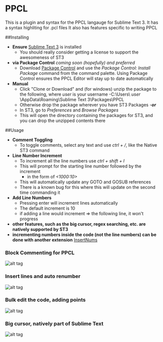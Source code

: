# PPCL

This is a plugin and syntax for the PPCL langauge for Sublime Text 3.
It has a syntax highliting for .pcl files
It also has features specific to writing PPCL 

##Installing
- **Ensure** [Sublime Text 3](https://www.sublimetext.com/3) is installed
	- You should really consider getting a license to support the awesomeness of ST3
- **via Package Control** *coming soon (hopefully) and preferred*
	- Download [Package Control](https://packagecontrol.io/) and use the *Package Control: Install Package* command from the command palette. Using Package Control ensures the PPCL Editor will stay up to date automatically
- **Manual**
	- Click "Clone or Download" and  (for windows) unzip the package to the following, where *user* is your username
		-C:\Users\ *user* \AppData\Roaming\Sublime Text 3\Packages\PPCL
	- Otherwise drop the package wherever you have ST3 Packages
		-***or***
	- In ST3, go to *Preferences* and *Browse Packages*
	- This will open the directory containing the packages for ST3, and you can drop the unzipped contents there

##Usage
- **Comment Toggling**
	- To toggle comments, select any text and use *ctrl + /*, like the Native ST3 command
- **Line Number Increment**
	- To increment all the line numbers use *ctrl + shift + l*
	- This will prompt for the starting line number followed by the increment
		- in the form of *<1000:10>*
	- This will automatically update any GOTO and GOSUB references
	- There is a known bug for this where this will update on the second time commanding it
- **Add Line Numbers**
	- Pressing enter will increment lines automatically
	- The default increment is 10
	- if adding a line would increment => the following line, it won't progress
- **other features, such as the big cursor, regex searching, etc. are natively supported by ST3**
- **incrementing numbers inside the code (not the line numbers) can be done with another extension** [InsertNums](https://packagecontrol.io/packages/Insert%20Nums)

### Block Commenting for PPCL
![alt tag](https://cloud.githubusercontent.com/assets/10290469/15620019/c507b5c4-2425-11e6-9e0f-a3697ecbd0c0.gif)


### Insert lines and auto renumber
![alt tag](https://cloud.githubusercontent.com/assets/10290469/15620027/cf0ff4fa-2425-11e6-9f33-26dbe2314918.gif)


### Bulk edit the code, adding points
![alt tag](https://cloud.githubusercontent.com/assets/10290469/15620036/db199fe4-2425-11e6-8818-cf13ffe7d25f.gif)


### Big cursor, natively part of Sublime Text
![alt tag](https://cloud.githubusercontent.com/assets/10290469/15620038/dfa1561a-2425-11e6-9572-2213421cac3d.gif)
